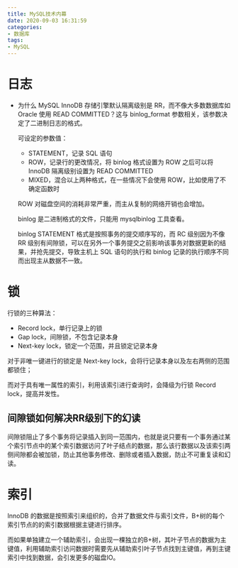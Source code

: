 ```yaml
---
title: MySQL技术内幕
date: 2020-09-03 16:31:59
categories:
- 数据库
tags:
- MySQL
---
```


# 日志

- 为什么 MySQL InnoDB 存储引擎默认隔离级别是 RR，而不像大多数数据库如 Oracle 使用 READ COMMITTED？这与 binlog_format 参数相关，该参数决定了二进制日志的格式。

  可设定的参数值：

  - STATEMENT，记录 SQL 语句
  - ROW，记录行的更改情况，将 binlog 格式设置为 ROW 之后可以将 InnoDB 隔离级别设置为 READ COMMITTED
  - MIXED，混合以上两种格式，在一些情况下会使用 ROW，比如使用了不确定函数时

  ROW 对磁盘空间的消耗非常严重，而主从复制的网络开销也会增加。

  binlog 是二进制格式的文件，只能用 mysqlbinlog 工具查看。

  binlog STATEMENT 格式是按照事务的提交顺序写的，而 RC 级别因为不像 RR 级别有间隙锁，可以在另外一个事务提交之前影响该事务对数据更新的结果，并抢先提交，导致主机上 SQL
  语句的执行和 binlog 记录的执行顺序不同而出现主从数据不一致。 

# 锁

行锁的三种算法：

- Record lock，单行记录上的锁
- Gap lock，间隙锁，不包含记录本身
- Next-key lock，锁定一个范围，并且锁定记录本身

对于非唯一键进行的锁定是 Next-key lock，会将行记录本身以及左右两侧的范围都锁住；

而对于具有唯一属性的索引，利用该索引进行查询时，会降级为行锁 Record lock，提高并发性。

## 间隙锁如何解决RR级别下的幻读

间隙锁阻止了多个事务将记录插入到同一范围内，也就是说只要有一个事务通过某个索引节点中的某个索引数据访问了叶子结点的数据，那么该行数据以及该索引两侧间隙都会被加锁，防止其他事务修改、删除或者插入数据，防止不可重复读和幻读。

# 索引

InnoDB 的数据是按照索引来组织的，合并了数据文件与索引文件，B+树的每个索引节点的的索引数据根据主键进行排序。

而如果单独建立一个辅助索引，会出现一棵独立的B+树，其叶子节点的数据为主键值，利用辅助索引访问数据时需要先从辅助索引叶子节点找到主键值，再到主键索引中找到数据，会引发更多的磁盘IO。